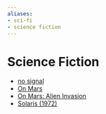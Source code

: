 ```yaml
---
aliases:
- sci-fi
- science fiction
---
```


# Science Fiction

- [no signal](no-signal.md)
- [On Mars](on-mars.md)
- [On Mars: Alien Invasion](on-mars-alien-invasion.md)
- [Solaris (1972)](solaris.md)
